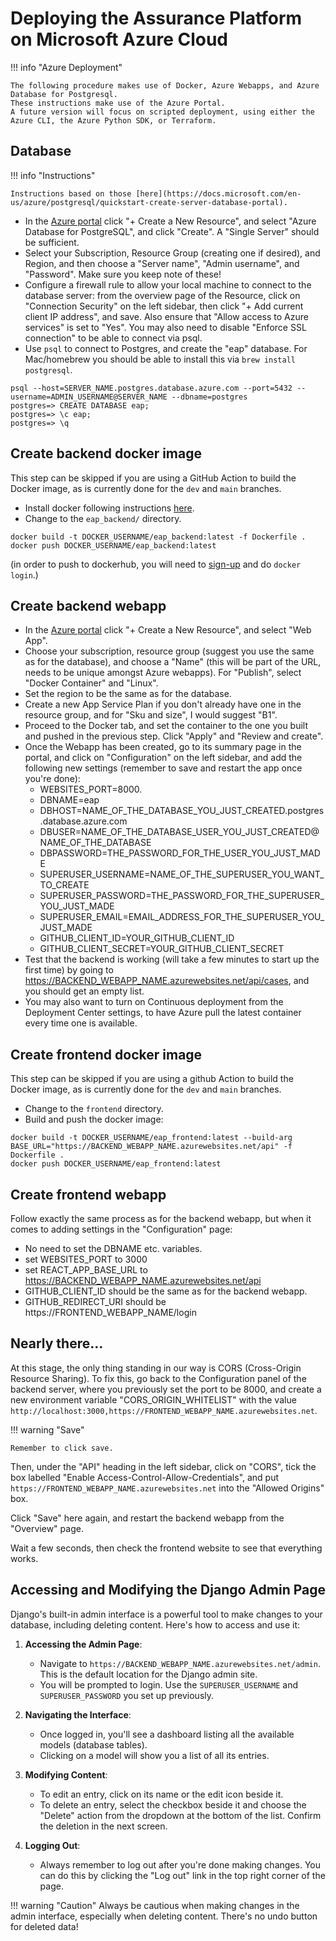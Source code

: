 # Deploying the Assurance Platform on Microsoft Azure Cloud

!!! info "Azure Deployment"

    The following procedure makes use of Docker, Azure Webapps, and Azure Database for Postgresql.
    These instructions make use of the Azure Portal.
    A future version will focus on scripted deployment, using either the Azure CLI, the Azure Python SDK, or Terraform.

## Database

!!! info "Instructions"

    Instructions based on those [here](https://docs.microsoft.com/en-us/azure/postgresql/quickstart-create-server-database-portal).

- In the [Azure portal](https://portal.azure.com) click "+ Create a New
  Resource", and select "Azure Database for PostgreSQL", and click "Create". A
  "Single Server" should be sufficient.
- Select your Subscription, Resource Group (creating one if desired), and
  Region, and then choose a "Server name", "Admin username", and "Password".
  Make sure you keep note of these!
- Configure a firewall rule to allow your local machine to connect to the
  database server: from the overview page of the Resource, click on "Connection
  Security" on the left sidebar, then click "+ Add current client IP address",
  and save. Also ensure that "Allow access to Azure services" is set to "Yes".
  You may also need to disable "Enforce SSL connection" to be able to connect
  via psql.
- Use `psql` to connect to Postgres, and create the "eap" database. For
  Mac/homebrew you should be able to install this via `brew install postgresql`.

```shell
psql --host=SERVER_NAME.postgres.database.azure.com --port=5432 --username=ADMIN_USERNAME@SERVER_NAME --dbname=postgres
postgres=> CREATE DATABASE eap;
postgres=> \c eap;
postgres=> \q
```

## Create backend docker image

This step can be skipped if you are using a GitHub Action to build the Docker
image, as is currently done for the `dev` and `main` branches.

- Install docker following instructions
  [here](https://docs.docker.com/engine/install/).
- Change to the `eap_backend/` directory.

```shell
docker build -t DOCKER_USERNAME/eap_backend:latest -f Dockerfile .
docker push DOCKER_USERNAME/eap_backend:latest
```

(in order to push to dockerhub, you will need to
[sign-up](https://hub.docker.com/signup) and do `docker login`.)

## Create backend webapp

- In the [Azure portal](https://portal.azure.com) click "+ Create a New
  Resource", and select "Web App".
- Choose your subscription, resource group (suggest you use the same as for the
  database), and choose a "Name" (this will be part of the URL, needs to be
  unique amongst Azure webapps). For "Publish", select "Docker Container" and
  "Linux".
- Set the region to be the same as for the database.
- Create a new App Service Plan if you don't already have one in the resource
  group, and for "Sku and size", I would suggest "B1".
- Proceed to the Docker tab, and set the container to the one you built and
  pushed in the previous step. Click "Apply" and "Review and create".
- Once the Webapp has been created, go to its summary page in the portal, and
  click on "Configuration" on the left sidebar, and add the following new
  settings (remember to save and restart the app once you're done):
  - WEBSITES_PORT=8000.
  - DBNAME=eap
  - DBHOST=NAME_OF_THE_DATABASE_YOU_JUST_CREATED.postgres.database.azure.com
  - DBUSER=NAME_OF_THE_DATABASE_USER_YOU_JUST_CREATED@NAME_OF_THE_DATABASE
  - DBPASSWORD=THE_PASSWORD_FOR_THE_USER_YOU_JUST_MADE
  - SUPERUSER_USERNAME=NAME_OF_THE_SUPERUSER_YOU_WANT_TO_CREATE
  - SUPERUSER_PASSWORD=THE_PASSWORD_FOR_THE_SUPERUSER_YOU_JUST_MADE
  - SUPERUSER_EMAIL=EMAIL_ADDRESS_FOR_THE_SUPERUSER_YOU_JUST_MADE
  - GITHUB_CLIENT_ID=YOUR_GITHUB_CLIENT_ID
  - GITHUB_CLIENT_SECRET=YOUR_GITHUB_CLIENT_SECRET
- Test that the backend is working (will take a few minutes to start up the
  first time) by going to
  https://BACKEND_WEBAPP_NAME.azurewebsites.net/api/cases, and you should get an
  empty list.
- You may also want to turn on Continuous deployment from the Deployment Center
  settings, to have Azure pull the latest container every time one is available.

## Create frontend docker image

This step can be skipped if you are using a github Action to build the Docker
image, as is currently done for the `dev` and `main` branches.

- Change to the `frontend` directory.
- Build and push the docker image:

```shell
docker build -t DOCKER_USERNAME/eap_frontend:latest --build-arg BASE_URL="https://BACKEND_WEBAPP_NAME.azurewebsites.net/api" -f Dockerfile .
docker push DOCKER_USERNAME/eap_frontend:latest
```

## Create frontend webapp

Follow exactly the same process as for the backend webapp, but when it comes to
adding settings in the "Configuration" page:

- No need to set the DBNAME etc. variables.
- set WEBSITES_PORT to 3000
- set REACT_APP_BASE_URL to https://BACKEND_WEBAPP_NAME.azurewebsites.net/api
- GITHUB_CLIENT_ID should be the same as for the backend webapp.
- GITHUB_REDIRECT_URI should be https://FRONTEND_WEBAPP_NAME/login

## Nearly there...

At this stage, the only thing standing in our way is CORS (Cross-Origin Resource
Sharing). To fix this, go back to the Configuration panel of the backend server,
where you previously set the port to be 8000, and create a new environment
variable "CORS_ORIGIN_WHITELIST" with the value
`http://localhost:3000,https://FRONTEND_WEBAPP_NAME.azurewebsites.net`.


!!! warning "Save"

    Remember to click save.

Then, under the "API" heading in the left sidebar, click on "CORS", tick the box
labelled "Enable Access-Control-Allow-Credentials", and put
`https://FRONTEND_WEBAPP_NAME.azurewebsites.net` into the "Allowed Origins" box.

Click "Save" here again, and restart the backend webapp from the "Overview"
page.

Wait a few seconds, then check the frontend website to see that everything
works.

## Accessing and Modifying the Django Admin Page

Django's built-in admin interface is a powerful tool to make changes to your database, including deleting content. Here's how to access and use it:

1. **Accessing the Admin Page**:
    - Navigate to `https://BACKEND_WEBAPP_NAME.azurewebsites.net/admin`. This is the default location for the Django admin site.
    - You will be prompted to login. Use the `SUPERUSER_USERNAME` and `SUPERUSER_PASSWORD` you set up previously.

2. **Navigating the Interface**:
    - Once logged in, you'll see a dashboard listing all the available models (database tables).
    - Clicking on a model will show you a list of all its entries.

3. **Modifying Content**:
    - To edit an entry, click on its name or the edit icon beside it.
    - To delete an entry, select the checkbox beside it and choose the "Delete" action from the dropdown at the bottom of the list. Confirm the deletion in the next screen.

4. **Logging Out**:
    - Always remember to log out after you're done making changes. You can do this by clicking the "Log out" link in the top right corner of the page.

!!! warning "Caution"
    Always be cautious when making changes in the admin interface, especially when deleting content. There's no undo button for deleted data!
